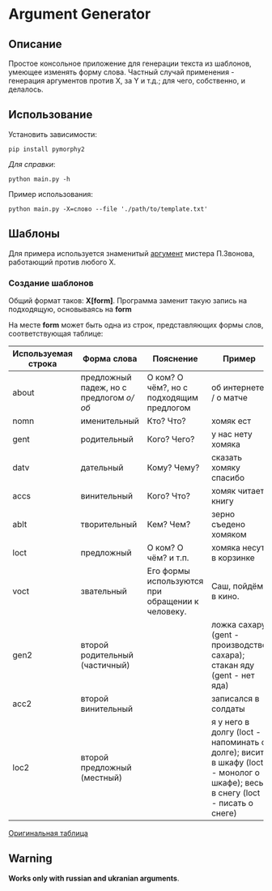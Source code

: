 # Argument Generator

## Описание

Простое консольное приложение для генерации текста из шаблонов, умеющее изменять форму слова. Частный случай применения - генерация аргументов против X, за Y и т.д.; для чего, собственно, и делалось.

## Использование

Установить зависимости:

```shell
pip install pymorphy2
```

*Для справки*:

```shell
python main.py -h
```

Пример использования:

```shell
python main.py -X=слово --file './path/to/template.txt'
```

## Шаблоны

Для примера используется знаменитый [аргумент](https://www.youtube.com/watch?v=WsFP8If0TbI&ab_channel=%5B99%D0%BC%D1%8B%D1%81%D0%BB%D0%B5%D0%B9%5DZvonov) мистера П.Звонова, работающий против любого X.

### Создание шаблонов

Общий формат таков: **X[form]**. Программа заменит такую запись на подходящую, основываясь на **form**

На месте **form** может быть одна из строк, представляющих формы слов, соответствующая таблице:

Используемая строка | Форма слова | Пояснение | Пример
------------------- | ----------- | --------- | ------
about | предложный падеж, но с предлогом *о/об* | О ком? О чём?, но с подходящим предлогом | об интернете / о матче
nomn | именительный | Кто? Что? | хомяк ест
gent | родительный | Кого? Чего? | у нас нету хомяка
datv | дательный | Кому? Чему? | сказать хомяку спасибо
accs | винительный | Кого? Что? | хомяк читает книгу
ablt | творительный | Кем? Чем? | зерно съедено хомяком
loct | предложный | О ком? О чём? и т.п. | хомяка несут в корзинке
voct | звательный | Его формы используются при обращении к человеку. | Саш, пойдём в кино.
gen2 | второй родительный (частичный) |  | ложка сахару (gent - производство сахара); стакан яду (gent - нет яда)
acc2 | второй винительный |  | записался в солдаты
loc2 | второй предложный (местный) |  | я у него в долгу (loct - напоминать о долге); висит в шкафу (loct - монолог о шкафе); весь в снегу (loct - писать о снеге)

[Оригинальная таблица](https://pymorphy2.readthedocs.io/en/stable/user/grammemes.html#russian-cases)

## Warning

**Works only with russian and ukranian arguments**.
